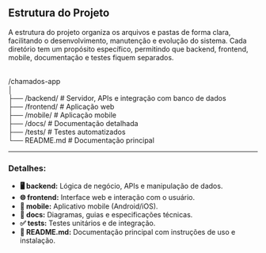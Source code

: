 
##  Estrutura do Projeto
A estrutura do projeto organiza os arquivos e pastas de forma clara, facilitando o desenvolvimento, manutenção e evolução do sistema. Cada diretório tem um propósito específico, permitindo que backend, frontend, mobile, documentação e testes fiquem separados.  
<br>

/chamados-app  
│  
├── /backend/       # Servidor, APIs e integração com banco de dados  
├── /frontend/      # Aplicação web  
├── /mobile/        # Aplicação mobile  
├── /docs/          # Documentação detalhada  
├── /tests/         # Testes automatizados  
└── README.md       # Documentação principal 


--- 

### Detalhes:  
- **🖥️ backend:** Lógica de negócio, APIs e manipulação de dados.  
- **🌐 frontend:** Interface web e interação com o usuário.  
- **📱 mobile:** Aplicativo mobile (Android/iOS).  
- **📄 docs:** Diagramas, guias e especificações técnicas.  
- **✅ tests:** Testes unitários e de integração.  
- **📘 README.md:** Documentação principal com instruções de uso e instalação.  
